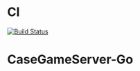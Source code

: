 # CI
[![Build Status](https://travis-ci.org/datashit/CaseGameServer-Go.svg?branch=develop)](https://travis-ci.org/datashit/CaseGameServer-Go)

# CaseGameServer-Go